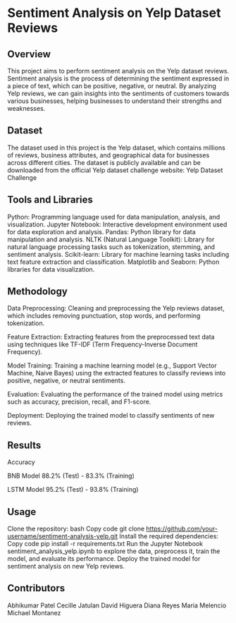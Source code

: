 # Sentiment Analysis on Yelp Dataset Reviews
## Overview
This project aims to perform sentiment analysis on the Yelp dataset reviews. Sentiment analysis is the process of determining the sentiment expressed in a piece of text, which can be positive, negative, or neutral. By analyzing Yelp reviews, we can gain insights into the sentiments of customers towards various businesses, helping businesses to understand their strengths and weaknesses.

## Dataset
The dataset used in this project is the Yelp dataset, which contains millions of reviews, business attributes, and geographical data for businesses across different cities. The dataset is publicly available and can be downloaded from the official Yelp dataset challenge website: Yelp Dataset Challenge

## Tools and Libraries
Python: Programming language used for data manipulation, analysis, and visualization.
Jupyter Notebook: Interactive development environment used for data exploration and analysis.
Pandas: Python library for data manipulation and analysis.
NLTK (Natural Language Toolkit): Library for natural language processing tasks such as tokenization, stemming, and sentiment analysis.
Scikit-learn: Library for machine learning tasks including text feature extraction and classification.
Matplotlib and Seaborn: Python libraries for data visualization.

## Methodology
Data Preprocessing: Cleaning and preprocessing the Yelp reviews dataset, which includes removing punctuation, stop words, and performing tokenization.

Feature Extraction: Extracting features from the preprocessed text data using techniques like TF-IDF (Term Frequency-Inverse Document Frequency).

Model Training: Training a machine learning model (e.g., Support Vector Machine, Naive Bayes) using the extracted features to classify reviews into positive, negative, or neutral sentiments.

Evaluation: Evaluating the performance of the trained model using metrics such as accuracy, precision, recall, and F1-score.

Deployment: Deploying the trained model to classify sentiments of new reviews.

## Results

Accuracy

BNB Model   88.2% (Test) - 83.3% (Training)

LSTM Model  95.2% (Test) - 93.8% (Training)


## Usage
Clone the repository:
bash
Copy code
git clone https://github.com/your-username/sentiment-analysis-yelp.git
Install the required dependencies:
Copy code
pip install -r requirements.txt
Run the Jupyter Notebook sentiment_analysis_yelp.ipynb to explore the data, preprocess it, train the model, and evaluate its performance.
Deploy the trained model for sentiment analysis on new Yelp reviews.

## Contributors
Abhikumar Patel
Cecille Jatulan
David Higuera
Diana Reyes
Maria Melencio
Michael Montanez

